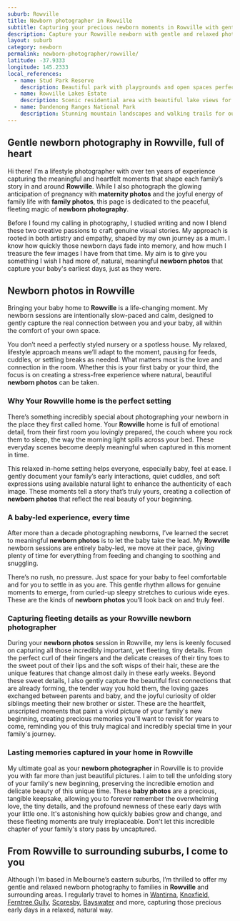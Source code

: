 ```yaml
---
suburb: Rowville
title: Newborn photographer in Rowville
subtitle: Capturing your precious newborn moments in Rowville with gentle photography
description: Capture your Rowville newborn with gentle and relaxed photography. Newborn sessions are available in your home for maximum comfort and convenience.
layout: suburb
category: newborn
permalink: newborn-photographer/rowville/
latitude: -37.9333
longitude: 145.2333
local_references:
  - name: Stud Park Reserve
    description: Beautiful park with playgrounds and open spaces perfect for family photos
  - name: Rowville Lakes Estate
    description: Scenic residential area with beautiful lake views for photography
  - name: Dandenong Ranges National Park
    description: Stunning mountain landscapes and walking trails for outdoor sessions
---
```


## Gentle newborn photography in Rowville, full of heart

Hi there! I’m a lifestyle photographer with over ten years of experience capturing the meaningful and heartfelt moments that shape each family’s story in and around **Rowville**. While I also photograph the glowing anticipation of pregnancy with **maternity photos** and the joyful energy of family life with **family photos**, this page is dedicated to the peaceful, fleeting magic of **newborn photography**.

Before I found my calling in photography, I studied writing and now I blend these two creative passions to craft genuine visual stories. My approach is rooted in both artistry and empathy, shaped by my own journey as a mum. I know how quickly those newborn days fade into memory, and how much I treasure the few images I have from that time. My aim is to give you something I wish I had more of, natural, meaningful **newborn photos** that capture your baby's earliest days, just as they were.

## Newborn photos in Rowville

Bringing your baby home to **Rowville** is a life-changing moment. My newborn sessions are intentionally slow-paced and calm, designed to gently capture the real connection between you and your baby, all within the comfort of your own space.

You don’t need a perfectly styled nursery or a spotless house. My relaxed, lifestyle approach means we’ll adapt to the moment, pausing for feeds, cuddles, or settling breaks as needed. What matters most is the love and connection in the room. Whether this is your first baby or your third, the focus is on creating a stress-free experience where natural, beautiful **newborn photos** can be taken.

### Why Your Rowville home is the perfect setting

There’s something incredibly special about photographing your newborn in the place they first called home. Your **Rowville** home is full of emotional detail, from their first room you lovingly prepared, the couch where you rock them to sleep, the way the morning light spills across your bed. These everyday scenes become deeply meaningful when captured in this moment in time.

This relaxed in-home setting helps everyone, especially baby, feel at ease. I gently document your family’s early interactions, quiet cuddles, and soft expressions using available natural light to enhance the authenticity of each image. These moments tell a story that’s truly yours, creating a collection of **newborn photos** that reflect the real beauty of your beginning.

### A baby-led experience, every time

After more than a decade photographing newborns, I’ve learned the secret to meaningful **newborn photos** is to let the baby take the lead. My **Rowville** newborn sessions are entirely baby-led, we move at their pace, giving plenty of time for everything from feeding and changing to soothing and snuggling.

There’s no rush, no pressure. Just space for your baby to feel comfortable and for you to settle in as you are. This gentle rhythm allows for genuine moments to emerge, from curled-up sleepy stretches to curious wide eyes. These are the kinds of **newborn photos** you’ll look back on and truly feel.

### Capturing fleeting details as your Rowville newborn photographer

During your **newborn photos** session in Rowville, my lens is keenly focused on capturing all those incredibly important, yet fleeting, tiny details. From the perfect curl of their fingers and the delicate creases of their tiny toes to the sweet pout of their lips and the soft wisps of their hair, these are the unique features that change almost daily in these early weeks. Beyond these sweet details, I also gently capture the beautiful first connections that are already forming, the tender way you hold them, the loving gazes exchanged between parents and baby, and the joyful curiosity of older siblings meeting their new brother or sister. These are the heartfelt, unscripted moments that paint a vivid picture of your family's new beginning, creating precious memories you'll want to revisit for years to come, reminding you of this truly magical and incredibly special time in your family's journey.

### Lasting memories captured in your home in Rowville

My ultimate goal as your **newborn photographer** in Rowville is to provide you with far more than just beautiful pictures. I aim to tell the unfolding story of your family's new beginning, preserving the incredible emotion and delicate beauty of this unique time. These **baby photos** are a precious, tangible keepsake, allowing you to forever remember the overwhelming love, the tiny details, and the profound newness of these early days with your little one. It's astonishing how quickly babies grow and change, and these fleeting moments are truly irreplaceable. Don't let this incredible chapter of your family's story pass by uncaptured.

## From Rowville to surrounding suburbs, I come to you

Although I’m based in Melbourne’s eastern suburbs, I’m thrilled to offer my gentle and relaxed newborn photography to families in **Rowville** and surrounding areas. I regularly travel to homes in [Wantirna](newborn-photos/wantirna/), [Knoxfield](newborn-photos/knoxfield/), [Ferntree Gully](newborn-photos/ferntree-gully/), [Scoresby](newborn-photos/Scoresby/), [Bayswater](newborn-photos/bayswater/) and more, capturing those precious early days in a relaxed, natural way.
